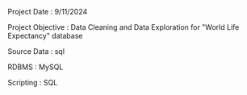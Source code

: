 Project Date : 9/11/2024

Project Objective : Data Cleaning and Data Exploration for "World Life Expectancy" database

Source Data :  sql

RDBMS : MySQL

Scripting : SQL
